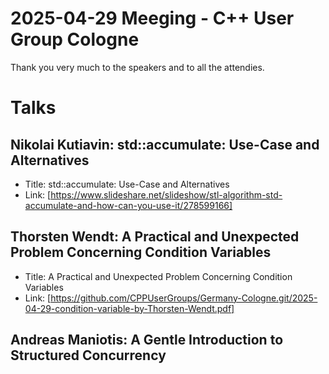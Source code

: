 # 2025-04-29 Meeging - C++ User Group Cologne

Thank you very much to the speakers and to all the attendies.

# Talks

## Nikolai Kutiavin: std::accumulate: Use-Case and Alternatives

* Title: std::accumulate: Use-Case and Alternatives
* Link: [https://www.slideshare.net/slideshow/stl-algorithm-std-accumulate-and-how-can-you-use-it/278599166]

## Thorsten Wendt: A Practical and Unexpected Problem Concerning Condition Variables

* Title: A Practical and Unexpected Problem Concerning Condition Variables
* Link: [https://github.com/CPPUserGroups/Germany-Cologne.git/2025-04-29-condition-variable-by-Thorsten-Wendt.pdf]

## Andreas Maniotis: A Gentle Introduction to Structured Concurrency
